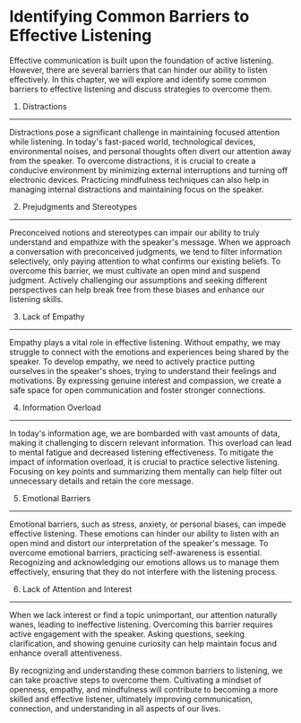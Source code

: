 Identifying Common Barriers to Effective Listening
===============================================================================================

Effective communication is built upon the foundation of active listening. However, there are several barriers that can hinder our ability to listen effectively. In this chapter, we will explore and identify some common barriers to effective listening and discuss strategies to overcome them.

1. Distractions
---------------

Distractions pose a significant challenge in maintaining focused attention while listening. In today's fast-paced world, technological devices, environmental noises, and personal thoughts often divert our attention away from the speaker. To overcome distractions, it is crucial to create a conducive environment by minimizing external interruptions and turning off electronic devices. Practicing mindfulness techniques can also help in managing internal distractions and maintaining focus on the speaker.

2. Prejudgments and Stereotypes
-------------------------------

Preconceived notions and stereotypes can impair our ability to truly understand and empathize with the speaker's message. When we approach a conversation with preconceived judgments, we tend to filter information selectively, only paying attention to what confirms our existing beliefs. To overcome this barrier, we must cultivate an open mind and suspend judgment. Actively challenging our assumptions and seeking different perspectives can help break free from these biases and enhance our listening skills.

3. Lack of Empathy
------------------

Empathy plays a vital role in effective listening. Without empathy, we may struggle to connect with the emotions and experiences being shared by the speaker. To develop empathy, we need to actively practice putting ourselves in the speaker's shoes, trying to understand their feelings and motivations. By expressing genuine interest and compassion, we create a safe space for open communication and foster stronger connections.

4. Information Overload
-----------------------

In today's information age, we are bombarded with vast amounts of data, making it challenging to discern relevant information. This overload can lead to mental fatigue and decreased listening effectiveness. To mitigate the impact of information overload, it is crucial to practice selective listening. Focusing on key points and summarizing them mentally can help filter out unnecessary details and retain the core message.

5. Emotional Barriers
---------------------

Emotional barriers, such as stress, anxiety, or personal biases, can impede effective listening. These emotions can hinder our ability to listen with an open mind and distort our interpretation of the speaker's message. To overcome emotional barriers, practicing self-awareness is essential. Recognizing and acknowledging our emotions allows us to manage them effectively, ensuring that they do not interfere with the listening process.

6. Lack of Attention and Interest
---------------------------------

When we lack interest or find a topic unimportant, our attention naturally wanes, leading to ineffective listening. Overcoming this barrier requires active engagement with the speaker. Asking questions, seeking clarification, and showing genuine curiosity can help maintain focus and enhance overall attentiveness.

By recognizing and understanding these common barriers to listening, we can take proactive steps to overcome them. Cultivating a mindset of openness, empathy, and mindfulness will contribute to becoming a more skilled and effective listener, ultimately improving communication, connection, and understanding in all aspects of our lives.

